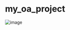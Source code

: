 # my_oa_project
![image](https://github.com/SocialPG/my_oa_project/blob/master/my_oa_project_main.png)

